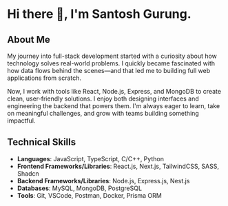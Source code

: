 # Hi there 👋, I'm Santosh Gurung.

## About Me
My journey into full-stack development started with a curiosity about how technology solves real-world problems. I quickly became fascinated with how data flows behind the scenes—and that led me to building full web applications from scratch.

Now, I work with tools like React, Node.js, Express, and MongoDB to create clean, user-friendly solutions. I enjoy both designing interfaces and engineering the backend that powers them. I'm always eager to learn, take on meaningful challenges, and grow with teams building something impactful.

## Technical Skills
- **Languages**: JavaScript, TypeScript, C/C++, Python
- **Frontend Frameworks/Libraries**: React.js, Next.js, TailwindCSS, SASS, Shadcn
- **Backend Frameworks/Libraries**: Node.js, Express.js, Nest.js
- **Databases**: MySQL, MongoDB, PostgreSQL
- **Tools**: Git, VSCode, Postman, Docker, Prisma ORM
